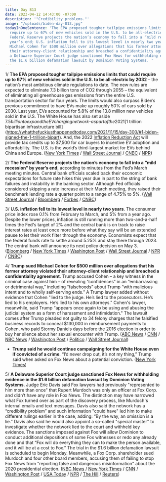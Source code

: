 ```yaml
---
title: Day 813
date: 2023-04-12 14:43:00 -07:00
description: '"Credibility problems."'
image: "/uploads/biden-day-813.jpg"
todayInOneSentence: 'The EPA proposed tougher tailpipe emissions limits that could
  require up to 67% of new vehicles sold in the U.S. to be all-electric by 2032; the
  Federal Reserve projects the nation’s economy to fall into a “mild recession” by
  year’s end; U.S. inflation fell to its lowest level in nearly two years; Trump sued
  Michael Cohen for $500 million over allegations that his former attorney violated
  their attorney-client relationship and breached a confidentiality agreement; and
  a Delaware Superior Court judge sanctioned Fox News for withholding evidence in
  the $1.6 billion defamation lawsuit by Dominion Voting Systems. '
---
```


1/ **The EPA proposed tougher tailpipe emissions limits that could require up to 67% of new vehicles sold in the U.S. to be all-electric by 2032** – the nation’s most ambitious climate regulations to date. The new rules are expected to eliminate 7.3 billion tons of CO2 through 2055 – the equivalent of eliminating all greenhouse gas emissions from the entire U.S. transportation sector for four years. The limits would also surpass Biden’s previous commitment to have EVs make up roughly 50% of cars sold by 2030. Last year, EVs accounted for 5.8% of the 13.8 million new vehicles sold in the U.S. The White House has also set aside $7.5 billion to expand the EV charging network – as part of the 2021 [$1 trillion bipartisan infrastructure bill](https://whatthefuckjusthappenedtoday.com/2021/11/15/day-300/#1-biden-signed-the-1-trillion-bipart). And, the 2022 [Inflation Reduction Act](https://whatthefuckjusthappenedtoday.com/2022/08/16/day-574/#2-biden-signed-the-democrats%E2%80%99-landma) will provide tax credits up to $7,500 for car buyers to incentive EV adoption and affordability. The U.S. is the world’s third-largest market for EVs behind China and Europe. ([New York Times](https://www.nytimes.com/2023/04/12/climate/biden-electric-cars-epa.html) / [Wall Street Journal](https://www.wsj.com/articles/epa-seeks-to-boost-evs-with-toughest-ever-rules-on-tailpipe-emissions-5658217d?mod=hp_lead_pos1) / [CNBC](https://www.cnbc.com/2023/04/12/epa-proposes-auto-pollution-limits-to-aggressively-boost-ev-sales-.html) / [NPR](https://www.npr.org/2023/04/12/1169269936/electric-vehicles-emission-standards-tailpipes-fuel-economy))

2/ **The Federal Reserve projects the nation’s economy to fall into a “mild recession” by year’s end**, according to minutes from the Fed’s March meeting minutes. Central bank officials scaled back their economic expectations for future rate hikes this year due in part to the string of bank failures and instability in the banking sector. Although Fed officials considered skipping a rate increase at their March meeting, they raised their benchmark lending rate a quarter point to a range of 4.75% to 5%. ([Wall Street Journal](https://www.wsj.com/articles/inflation-report-keeps-a-may-interest-rate-increase-in-play-fd105729?mod=hp_lead_pos1) / [Bloomberg](https://www.bloomberg.com/news/articles/2023-04-12/fed-stresses-vigilance-on-credit-as-rate-views-scaled-back?srnd=premium&sref=MIBMEEoj) / [Forbes](https://www.forbes.com/sites/dereksaul/2023/04/12/fed-officials-now-expect-us-will-enter-mild-recession-this-year-after-banking-crisis-rattles-markets/?sh=7a56c4107c13) / [CNBC](https://www.cnbc.com/2023/04/12/fed-expects-banking-crisis-to-cause-a-recession-this-year-minutes-show.html))

3/ **U.S. inflation fell to its lowest level in nearly two years**. The consumer price index rose 0.1% from February to March, and 5% from a year ago. Despite the lower prices, inflation is still running more than two-and-a-half times the Fed's target of 2% and the central bank is on track to raise interest rates at least once more before what they say will be an extended pause to let their work filter through the economy.  Economists expect that the federal funds rate to settle around 5.25% and stay there through 2023. The central bank will announce its next policy decision on May 3. ([Bloomberg](https://www.bloomberg.com/news/articles/2023-04-12/us-core-cpi-rises-firmly-keeping-may-fed-rate-hike-in-play?srnd=premium&sref=MIBMEEoj) / [New York Times](https://www.nytimes.com/2023/04/12/business/inflation-fed-rates.html) / [Washington Post](https://www.washingtonpost.com/business/2023/04/12/cpi-march-fed-prices/) / [Wall Street Journal](https://www.wsj.com/articles/us-inflation-march-2023-consumer-price-index-fa6eba99) / [NPR](https://www.npr.org/2023/04/12/1169225198/inflation-consumer-prices-economy-federal-reserve-interest-rates) / [CNBC](https://www.cnbc.com/2023/04/12/cpi-march-2023-.html))

4/ **Trump sued Michael Cohen for $500 million over allegations that his former attorney violated their attorney-client relationship and breached a confidentiality agreement**. Trump accused Cohen – a key witness in the criminal case against him – of revealing “confidences” in an “embarrassing or detrimental way,” including “falsehoods” about Trump “with malicious intent and to wholly self-serving ends.”
A Trump lawyer added without evidence that Cohen "lied to the judge. He’s lied to the prosecutors. He’s lied to his employers. He’s lied to his own attorneys." Cohen's lawyer, meanwhile, said Trump “appears once again to be using and abusing the judicial system as a form of harassment and intimidation." The lawsuit comes after Trump pleaded not guilty to 34 felony charges that he falsified business records to conceal $130,000 in reimbursement payments to Cohen, who paid Stormy Daniels days before the 2016 election in order to buy her silence about her sexual encounter with Trump. ([ABC News](https://abcnews.go.com/Politics/donald-trump-sues-former-lawyer-michael-cohen-500/story?id=98536685) / [CNN](https://www.cnn.com/2023/04/12/politics/donald-trump-michael-cohen-lawsuit/) / [NBC News](https://www.nbcnews.com/politics/donald-trump/trump-sues-michael-cohen-key-witness-ny-criminal-case-seeking-500-mill-rcna79399) / [Washington Post](https://www.washingtonpost.com/politics/2023/04/12/trump-cohen-lawsuit/) / [Politico](https://www.politico.com/news/2023/04/12/trump-sues-ex-lawyer-michael-cohen-00091735) / [Wall Street Journal](https://www.wsj.com/articles/donald-trump-sues-former-lawyer-michael-cohen-9760da77?mod=djemalertNEWS))

* **Trump said he would continue campaigning for the White House even if convicted of a crime**. “I’d never drop out, it’s not my thing,” Trump said when asked on Fox News about a potential conviction. ([New York Times](https://www.nytimes.com/2023/04/12/us/politics/trump-presidential-campaign-conviction.html))

5/ **A Delaware Superior Court judge sanctioned Fox News for withholding evidence in the $1.6 billion defamation lawsuit by Dominion Voting Systems**. Judge Eric Davis said Fox lawyers had previously "represented to him more than once" that Rupert Murdoch was only an officer at Fox Corp. and didn’t have any role in Fox News. The distinction may have narrowed what Fox turned over as part of the discovery process, like Murdoch's internal emails and text messages. Davis also said the network has a “credibility problem” and such information "could have" led him to make different rulings earlier in the case, adding: “By the way, an omission is a lie.” Davis also said he would also appoint a so-called "special master" to investigate whether the network lied to the court and withheld key evidence. The sanctions imposed against Fox will allow Dominion to conduct additional depositions of some Fox witnesses or redo any already done and that “Fox will do everything they can to make the person available, and it will be at a cost to Fox.” The trial in the $1.6 billion defamation lawsuit is scheduled to begin Monday. Meanwhile, a Fox Corp. shareholder sued Murdoch and four other board members, accusing them of failing to stop Fox News from "reporting false and dangerous misinformation" about the 2020 presidential election. ([NBC News](https://www.nbcnews.com/media/fox-sanctioned-withholding-evidence-dominion-case-rcna79377) / [New York Times](https://www.nytimes.com/2023/04/12/business/media/fox-dominion-trial-sanctioned.html) / [CNN](https://www.cnn.com/2023/04/12/media/fox-news-dominion-special-master/) / [Washington Post](https://www.washingtonpost.com/media/2023/04/11/dominion-judge-chides-fox-murdoch/) / [USA Today](https://www.usatoday.com/story/news/politics/2023/04/12/fox-news-dominion-judge-sanction/11649428002/) / [NPR](https://www.npr.org/2023/04/12/1169412962/judge-lectures-fox-attorneys-over-dual-roles-for-rupert-murdoch) / [The Hill](https://thehill.com/homenews/media/3945978-shareholder-sues-murdoch-board-members-over-2020-election-coverage/) / [Reuters](https://www.reuters.com/legal/fox-shareholder-sues-rupert-murdoch-other-directors-over-2020-election-coverage-2023-04-12/))